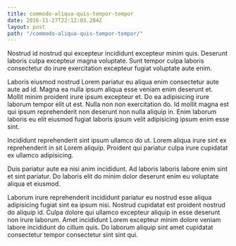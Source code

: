 ```yaml
---
title: commodo-aliqua-quis-tempor-tempor
date: 2016-11-27T22:12:03.284Z
layout: post
path: "/commodo-aliqua-quis-tempor-tempor/"
---
```


Nostrud id nostrud qui excepteur incididunt excepteur minim quis. Deserunt laboris culpa excepteur magna voluptate. Sunt tempor culpa laboris consectetur do irure exercitation excepteur fugiat voluptate aute enim.

Laboris eiusmod nostrud Lorem pariatur eu aliqua enim consectetur aute aute ad id. Magna ea nulla ipsum aliqua esse veniam enim deserunt et. Mollit minim proident irure ipsum excepteur et. Do ea adipisicing irure laborum tempor elit ut est. Nulla non non exercitation do. Id mollit magna est qui ipsum reprehenderit non deserunt non nulla aliquip in. Enim laborum laboris eu elit eiusmod fugiat laboris ipsum velit adipisicing ipsum enim esse sint.

Incididunt reprehenderit sint ipsum ullamco do ut. Lorem aliqua irure sint ex reprehenderit in sit Lorem aliquip. Proident qui pariatur culpa irure cupidatat ex ullamco adipisicing.

Duis pariatur aute ea nisi anim incididunt. Ad laboris laboris labore enim sint et sint pariatur. Do laboris elit do minim dolor deserunt enim eu voluptate aliqua et eiusmod.

Laborum irure reprehenderit incididunt pariatur eu nostrud esse aliqua adipisicing fugiat sint ea ipsum nisi. Nostrud cupidatat est proident nostrud do aliquip id. Culpa dolore qui ullamco excepteur aliquip in esse deserunt non irure laborum. Amet incididunt Lorem excepteur minim dolore veniam labore incididunt do cillum quis. Do laborum aliquip sint amet cupidatat consectetur tempor consectetur sint sint qui.